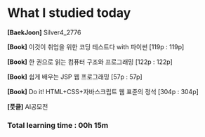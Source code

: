 <h1>What I studied today</h1>

<strong>[BaekJoon]</strong> Silver4_2776

<strong>[Book]</strong> 이것이 취업을 위한 코딩 테스트다 with 파이썬 [119p : 119p]

<strong>[Book]</strong> 한 권으로 읽는 컴퓨터 구조와 프로그래밍 [122p : 122p]

<strong>[Book]</strong> 쉽게 배우는 JSP 웹 프로그래밍 [57p : 57p]

<strong>[Book]</strong> Do it! HTML+CSS+자바스크립트 웹 표준의 정석 [304p : 304p]

<b>[풋클]</b> AI공모전

<h3>Total learning time : 00h 15m</h3>

